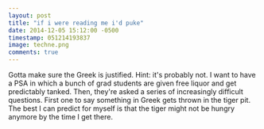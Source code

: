 ```yaml
---
layout: post
title: "if i were reading me i'd puke"
date: 2014-12-05 15:12:00 -0500
timestamp: 051214193837 
image: techne.png 
comments: true
---
```


Gotta make sure the Greek is justified. Hint: it's probably not. I want to have a PSA in which a bunch of grad students are given free liquor and get predictably tanked. Then, they're asked a series of increasingly difficult questions. First one to say something in Greek gets thrown in the tiger pit. The best I can predict for myself is that the tiger might not be hungry anymore by the time I get there. 
